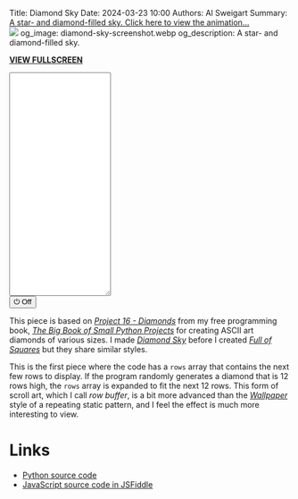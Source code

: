 Title: Diamond Sky
Date: 2024-03-23 10:00
Authors: Al Sweigart
Summary: <a href="{filename}diamond-sky.md">A star- and diamond-filled sky. Click here to view the animation...<br><img src="{static}/images/diamond-sky-screenshot.webp" class="scrollArtPreview"></a>
og_image: diamond-sky-screenshot.webp
og_description: A star- and diamond-filled sky.

<!-- For some reason, we need this image otherwise the screenshot in the Summary won't appear. I have display: none because I don't want the image to show up in the page. -->
<img src="{static}/images/diamond-sky-screenshot.webp" style="display: none;">


**[VIEW FULLSCREEN](/static/diamond-sky-fullscreen.html)**

<div><textarea id="outputTextarea" readonly class="tatjsOutput" style="height: 400px;"></textarea><br /><button type="button" onclick="running = !running;">&#x23FB; Off</button></div>

This piece is based on [*Project 16 - Diamonds*](https://inventwithpython.com/bigbookpython/project16.html) from my free programming book, [*The Big Book of Small Python Projects*](https://inventwithpython.com/bigbookpython/project16.html) for creating ASCII art diamonds of various sizes. I made [*Diamond Sky*]({filename}diamond-sky.md) before I created [*Full of Squares*]({filename}full-of-squares.md) but they share similar styles.

This is the first piece where the code has a `rows` array that contains the next few rows to display. If the program randomly generates a diamond that is 12 rows high, the `rows` array is expanded to fit the next 12 rows. This form of scroll art, which I call *row buffer*, is a bit more advanced than the [*Wallpaper*]({filename}wallpaper.md) style of a repeating static pattern, and I feel the effect is much more interesting to view.

Links
=====

* [Python source code](https://github.com/asweigart/scrollart/blob/main/python/diamondsky.py)
* [JavaScript source code in JSFiddle](https://jsfiddle.net/asweigart/7x15u60w/)

<script src="/static/textarea_terminal.js"></script><link rel="stylesheet" href="/static/textarea_terminal.css">
<script>// SCROLL CODE:Diamond Sky
const tat = new Tatjs(document.getElementById('outputTextarea'));

let running = true;

// Code adapted from my diamonds.py program here: https://inventwithpython.com/bigbookpython/project16.html

const DELAY = 100;  // Pause after each row in milliseconds.
const WIDTH = 200;  // Number of columns in output.
const MIN_DIAMOND_SIZE = 1;
const MAX_DIAMOND_SIZE = 8;

const CHANCE_FOR_FILLED_DIAMOND = 0.3;  // Set between 0.0 and 1.0

const NUM_DIAMONDS_PER_ROW = 2;

const EMPTY = '                ...,';

function getOutlineDiamond(size) {
    if (size <= 0) throw new Error('Size must be greater than 0');
    let rows = [];
    // Make the top half of the diamond:
    for (let i = 0; i < size; i++) {
        rows.push(new Array(size - i - 1).fill(null).concat('/').concat(new Array(i * 2).fill(' ')).concat('\\'));
    }
    // Make the bottom half of the diamond:
    for (let i = 0; i < size; i++) {
        rows.push(new Array(i).fill(null).concat('\\').concat(new Array((size - i - 1) * 2).fill(' ')).concat('/'));
    }
    return rows;
}

function getFilledDiamond(size) {
    if (size <= 0) throw new Error('Size must be greater than 0');
    let rows = [];
    // Make the top half of the diamond:
    for (let i = 0; i < size; i++) {
        rows.push(new Array(size - i - 1).fill(null).concat(new Array(i + 1).fill('/')).concat(new Array(i + 1).fill('\\')));
    }
    // Make the bottom half of the diamond:
    for (let i = 0; i < size; i++) {
        rows.push(new Array(i).fill(null).concat(new Array(size - i).fill('\\')).concat(new Array(size - i).fill('/')));
    }
    return rows;
}

async function main() {
    let nextRows = [];
    while (running) {
        for (let j = 0; j < NUM_DIAMONDS_PER_ROW; j++) {
            let size = Math.floor(Math.random() * (MAX_DIAMOND_SIZE - MIN_DIAMOND_SIZE + 1)) + MIN_DIAMOND_SIZE;

            let diamond;
            if (Math.random() < CHANCE_FOR_FILLED_DIAMOND) {
                diamond = getFilledDiamond(size);
            } else {
                diamond = getOutlineDiamond(size);
            }

            let xStart = Math.floor(Math.random() * (WIDTH - 1 - (size * 2)));

            // Make sure there are enough rows in `nextRows`:
            while (nextRows.length < size * 2) {
                nextRows.push(new Array(WIDTH).fill(null).map(() => EMPTY[Math.floor(Math.random() * EMPTY.length)]));
            }

            // Add the diamond to `nextRows`
            for (let y = 0; y < diamond.length; y++) {
                for (let x = 0; x < diamond[y].length; x++) {
                    if (diamond[y][x] === null) continue;  // Skip null values, equivalent to Python's None
                    nextRows[y][x + xStart] = diamond[y][x];
                }
            }
        }

        // Print the row and then remove it:
        tat.print(nextRows[0].join(''));
        nextRows.shift();

        // Pause for a bit before printing the next row:
        await sleep(DELAY);
    }
}

main();

</script>
